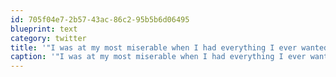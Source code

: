 ```yaml
---
id: 705f04e7-2b57-43ac-86c2-95b5b6d06495
blueprint: text
category: twitter
title: '"I was at my most miserable when I had everything I ever wanted."  @TrentReznor'
caption: '"I was at my most miserable when I had everything I ever wanted."  @TrentReznor'
---
```

